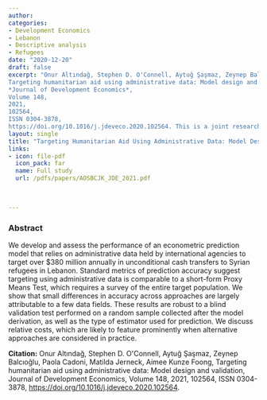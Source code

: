 ```yaml
---
author: 
categories:
- Development Economics
- Lebanon
- Descriptive analysis
- Refugees 
date: "2020-12-20"
draft: false
excerpt: "Onur Altındağ, Stephen D. O'Connell, Aytuğ Şaşmaz, Zeynep Balcıoğlu, Paola Cadoni, Matilda Jerneck, Aimee Kunze Foong,
Targeting humanitarian aid using administrative data: Model design and validation,
*Journal of Development Economics*,
Volume 148,
2021,
102564,
ISSN 0304-3878,
https://doi.org/10.1016/j.jdeveco.2020.102564. This is a joint research project with [UNHCR](https://www.unhcr.org/lb/) and [WFP](https://www.wfp.org/countries/lebanon) Lebanon."
layout: single
title: "Targeting Humanitarian Aid Using Administrative Data: Model Design and Validation"
links:
- icon: file-pdf
  icon_pack: far
  name: Full study  
  url: /pdfs/papers/AOSBCJK_JDE_2021.pdf

  
  
---
```


### Abstract 

We develop and assess the performance of an econometric prediction model that relies on administrative data held by international agencies to target over $380 million annually in unconditional cash transfers to Syrian refugees in Lebanon. Standard metrics of prediction accuracy suggest targeting using administrative data is comparable to a short-form Proxy Means Test, which requires a survey of the entire target population. We show that small differences in accuracy across approaches are largely attributable to a few data fields. These results are robust to a blind validation test performed on a random sample collected after the model derivation, as well as the type of estimator used for prediction. We discuss relative costs, which are likely to feature prominently when alternative approaches are considered in practice.

**Citation:** Onur Altındağ, Stephen D. O'Connell, Aytuğ Şaşmaz, Zeynep Balcıoğlu, Paola Cadoni, Matilda Jerneck, Aimee Kunze Foong,
Targeting humanitarian aid using administrative data: Model design and validation,
Journal of Development Economics,
Volume 148,
2021,
102564,
ISSN 0304-3878,
https://doi.org/10.1016/j.jdeveco.2020.102564.



